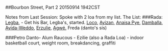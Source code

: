##Bourbon Street, Part 2
20150914 1942CST

Notes from Last Session:
Spoke with 2 loa from my list. The List:
###Rada:
[Legba](https://en.wikipedia.org/wiki/Papa_Legba), - Get his Bar, Legba's, started. 
[Loco](https://en.wikipedia.org/wiki/Loco_(loa)), 
[Ayizan](https://en.wikipedia.org/wiki/Ayizan), 
[Anaisa Pye](https://en.wikipedia.org/wiki/Anaisa_Pye), 
[Damballa](https://en.wikipedia.org/wiki/Damballa), 
[Ayida-Weddo](https://en.wikipedia.org/wiki/Ayida-Weddo), 
[Erzulie](https://en.wikipedia.org/wiki/Erzulie), 
[Agwé.](https://en.wikipedia.org/wiki/Agw%C3%A9)
Freda (danto's sis)

###Petro
Danto-
Alum Raucous -
Ezilie (also a Rada Loa) - indoor basketball court, weight room, breakdancing, graffiti 


